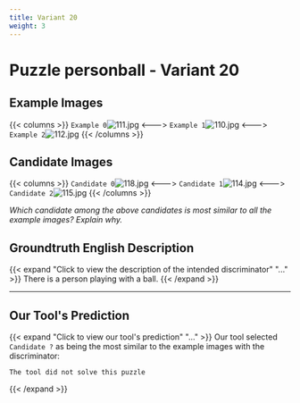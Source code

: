```yaml
---
title: Variant 20
weight: 3
---
```


# Puzzle personball - Variant 20

## Example Images
{{< columns >}}
`Example 0`![111.jpg](/natscene-data/images/111.jpg)
<--->
`Example 1`![110.jpg](/natscene-data/images/110.jpg)
<--->
`Example 2`![112.jpg](/natscene-data/images/112.jpg)
{{< /columns >}}

## Candidate Images
{{< columns >}}
`Candidate 0`![118.jpg](/natscene-data/images/118.jpg)
<--->
`Candidate 1`![114.jpg](/natscene-data/images/114.jpg)
<--->
`Candidate 2`![115.jpg](/natscene-data/images/115.jpg)
{{< /columns >}}

*Which candidate among the above candidates is most similar to all the example images? Explain why.*

## Groundtruth English Description

{{< expand "Click to view the description of the intended discriminator" "..." >}}
There is a person playing with a ball.
{{< /expand >}}

---



## Our Tool's Prediction

{{< expand "Click to view our tool's prediction" "..." >}}
Our tool selected `Candidate ?` as being the most similar to the example images with the discriminator:
```plaintext
The tool did not solve this puzzle
```
{{< /expand >}}

